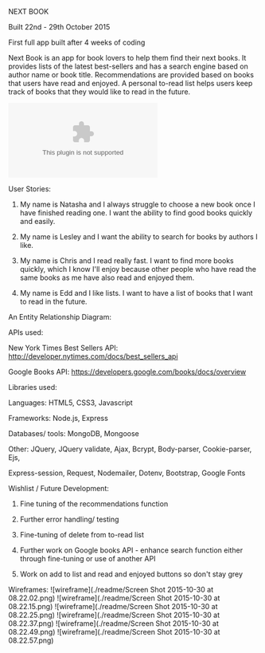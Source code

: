 NEXT BOOK

Built 22nd - 29th October 2015

First full app built after 4 weeks of coding

Next Book is an app for book lovers to help them find their next books. 
It provides lists of the latest best-sellers and has a search engine based on author 
name or book title. Recommendations are provided based on books that users 
have read and enjoyed. A personal to-read list helps users keep track of books
that they would like to read in the future. 

![Link to Heroku](next-book.herokuapp.com)


User Stories:

1. My name is Natasha and I always struggle to choose a new book once I have finished 
reading one. I want the ability to find good books quickly and easily.

2. My name is Lesley and I want the ability to search for books by authors I like.

3. My name is Chris and I read really fast. I want to find more books quickly, 
which I know I'll enjoy because other people who have read the same books as me 
have also read and enjoyed them.

4. My name is Edd and I like lists. I want to have a list of books that I want 
to read in the future.


An Entity Relationship Diagram:


APIs used:

New York Times Best Sellers API: 
http://developer.nytimes.com/docs/best_sellers_api

Google Books API:
https://developers.google.com/books/docs/overview


Libraries used:

Languages: HTML5, CSS3, Javascript

Frameworks: Node.js, Express

Databases/ tools: MongoDB, Mongoose

Other: JQuery, JQuery validate, Ajax, Bcrypt, Body-parser, Cookie-parser, Ejs, 

Express-session, Request, Nodemailer, Dotenv, Bootstrap, Google Fonts


Wishlist / Future Development:

1. Fine tuning of the recommendations function

2. Further error handling/ testing

3. Fine-tuning of delete from to-read list

4. Further work on Google books API - enhance search function either through fine-tuning 
or use of another API

5. Work on add to list and read and enjoyed buttons so don't stay grey


Wireframes:
![wireframe](./readme/Screen Shot 2015-10-30 at 08.22.02.png)
![wireframe](./readme/Screen Shot 2015-10-30 at 08.22.15.png)
![wireframe](./readme/Screen Shot 2015-10-30 at 08.22.25.png)
![wireframe](./readme/Screen Shot 2015-10-30 at 08.22.37.png)
![wireframe](./readme/Screen Shot 2015-10-30 at 08.22.49.png)
![wireframe](./readme/Screen Shot 2015-10-30 at 08.22.57.png)

